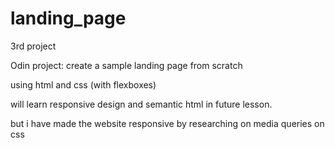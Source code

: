 # landing_page
3rd project

Odin project: create a sample landing page from scratch

using html and css (with flexboxes)

will learn responsive design and semantic html in future lesson.

but i have made the website responsive by researching on media queries on css